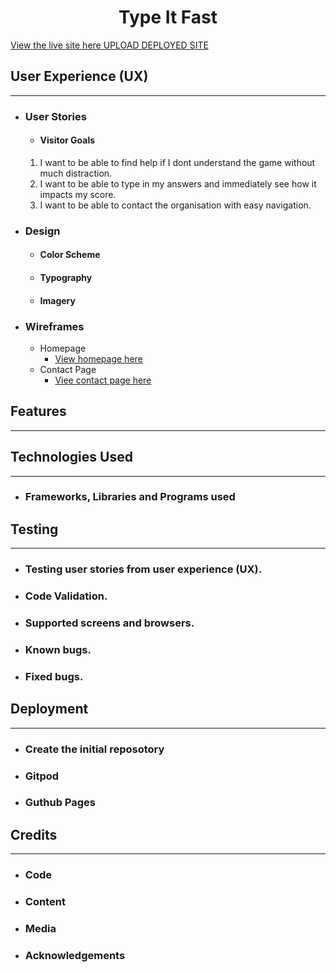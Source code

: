 <h1 align="center">Type It Fast</h1>

[View the live site here UPLOAD DEPLOYED SITE](https://github.com/BegumDev/Type-It-Fast.git)

## User Experience (UX)
***
- ### User Stories
    - #### Visitor Goals
    1. I want to be able to find help if I dont understand the game without much distraction.
    2. I want to be able to type in my answers and immediately see how it impacts my score.
    3. I want to be able to contact the organisation with easy navigation.
- ### Design
    - #### Color Scheme
    - #### Typography
    - #### Imagery
- ### Wireframes
    * Homepage
        - [View homepage here](assets/Images/homepage-wireframe.png)
    * Contact Page
        - [Viee contact page here](assets/Images/contact-page-wireframe.png)
## Features
***
## Technologies Used
***
- ### Frameworks, Libraries and Programs used
## Testing
***
* ### Testing user stories from user experience (UX).
* ### Code Validation.
* ### Supported screens and browsers.
* ### Known bugs.
* ### Fixed bugs.
## Deployment
***
- ### Create the initial reposotory
- ### Gitpod
- ### Guthub Pages
## Credits
***
 - ### Code
 - ### Content
 - ### Media
 - ### Acknowledgements